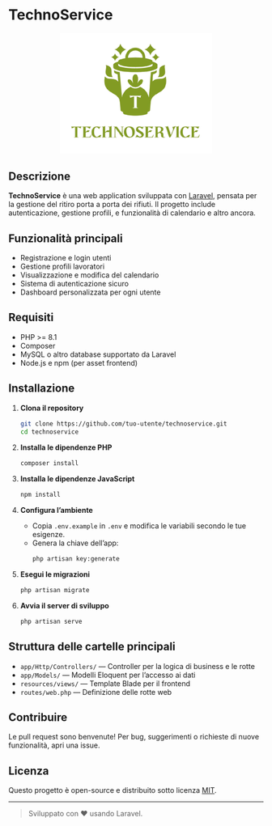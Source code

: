 # TechnoService

<p align="center">
  <a href="#" target="_blank">
    <img src="public/logo no bg.png" width="300" alt="TechnoService Logo">
  </a>
</p>

## Descrizione

**TechnoService** è una web application sviluppata con [Laravel](https://laravel.com/), pensata per la gestione del ritiro porta a porta dei rifiuti. Il progetto include autenticazione, gestione profili, e funzionalità di calendario e altro ancora.

## Funzionalità principali

- Registrazione e login utenti
- Gestione profili lavoratori
- Visualizzazione e modifica del calendario
- Sistema di autenticazione sicuro
- Dashboard personalizzata per ogni utente

## Requisiti

- PHP >= 8.1
- Composer
- MySQL o altro database supportato da Laravel
- Node.js e npm (per asset frontend)

## Installazione

1. **Clona il repository**
   ```bash
   git clone https://github.com/tuo-utente/technoservice.git
   cd technoservice
   ```

2. **Installa le dipendenze PHP**
   ```bash
   composer install
   ```

3. **Installa le dipendenze JavaScript**
   ```bash
   npm install
   ```

4. **Configura l’ambiente**
   - Copia `.env.example` in `.env` e modifica le variabili secondo le tue esigenze.
   - Genera la chiave dell’app:
     ```bash
     php artisan key:generate
     ```

5. **Esegui le migrazioni**
   ```bash
   php artisan migrate
   ```

6. **Avvia il server di sviluppo**
   ```bash
   php artisan serve
   ```

## Struttura delle cartelle principali

- `app/Http/Controllers/` — Controller per la logica di business e le rotte
- `app/Models/` — Modelli Eloquent per l’accesso ai dati
- `resources/views/` — Template Blade per il frontend
- `routes/web.php` — Definizione delle rotte web

## Contribuire

Le pull request sono benvenute! Per bug, suggerimenti o richieste di nuove funzionalità, apri una issue.

## Licenza

Questo progetto è open-source e distribuito sotto licenza [MIT](https://opensource.org/licenses/MIT).

---

> Sviluppato con ❤️ usando Laravel.

